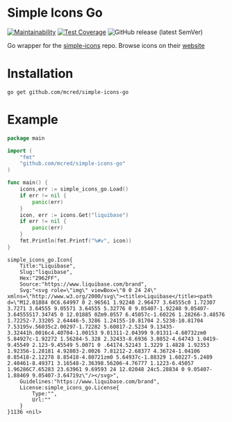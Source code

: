 # Simple Icons Go
[![Maintainability](https://api.codeclimate.com/v1/badges/0f949ef474978655b7bf/maintainability)](https://codeclimate.com/github/mcred/simple-icons-go/maintainability)
[![Test Coverage](https://api.codeclimate.com/v1/badges/0f949ef474978655b7bf/test_coverage)](https://codeclimate.com/github/mcred/simple-icons-go/test_coverage)
![GitHub release (latest SemVer)](https://img.shields.io/github/v/release/mcred/simple-icons-go)

Go wrapper for the [simple-icons](https://github.com/simple-icons/simple-icons) repo. Browse icons on their [website](https://simpleicons.org/)

# Installation
```shell
go get github.com/mcred/simple-icons-go
```

# Example
```go
package main

import (
	"fmt"
	"github.com/mcred/simple-icons-go"
)

func main() {
	icons,err := simple_icons_go.Load()
	if err != nil {
		panic(err)
	}
	icon, err := icons.Get("liquibase")
	if err != nil {
		panic(err)
	}
	fmt.Println(fmt.Printf("%#v", icon))
}
```
```
simple_icons_go.Icon{
    Title:"Liquibase", 
    Slug:"liquibase", 
    Hex:"2962FF", 
    Source:"https://www.liquibase.com/brand", 
    Svg:"<svg role=\"img\" viewBox=\"0 0 24 24\" xmlns=\"http://www.w3.org/2000/svg\"><title>Liquibase</title><path d=\"M12.01884 0C6.64997 0 2.96561 1.92248 2.96477 3.64555c0 1.72307 3.7271 3.64555 9.05571 3.64555 5.32776 0 9.05407-1.92248 9.05407-3.64555S17.34745 0 12.01885 0Zm9.0557 6.45057c-1.60226 1.28266-3.48576 1.72252-7.33205 2.64446-5.3286 1.24155-10.81704 2.5238-10.81704 7.53195v.56035c2.00297-1.72282 5.60817-2.5234 9.13435-3.32441h.0016c4.40704-1.00153 9.01311-2.04399 9.01311-4.60732zm0 5.84927c-1.92272 1.56284-5.328 2.32433-8.6936 3.0852-4.64743 1.0419-9.45549 2.123-9.45549 5.0071 0 .64174.52143 1.3229 1.4828 1.92353 1.92356-1.28181 4.92803-2.0026 7.81212-2.68377 4.36724-1.04106 8.85418-2.12278 8.85418-4.80721zm0 5.64937c-1.88329 1.60227-5.2489 2.40461-8.49371 3.16548-2.36398.56206-4.76777 1.1223-6.45057 1.96286C7.65283 23.63961 9.69593 24 12.02048 24c5.28834 0 9.05407-1.88469 9.05407-3.64719z\"/></svg>", 
    Guidelines:"https://www.liquibase.com/brand", 
    License:simple_icons_go.License{
        Type:"", 
        Url:""
    }
}1136 <nil>

```
